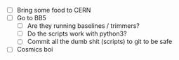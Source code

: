 - [ ] Bring some food to CERN
- [ ] Go to BB5
  - [ ] Are they running baselines / trimmers?
  - [ ] Do the scripts work with python3?
  - [ ] Commit all the dumb shit (scripts) to git to be safe
- [ ] Cosmics boi
